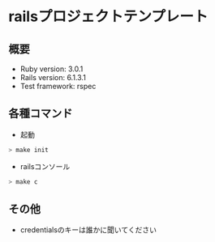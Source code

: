 # railsプロジェクトテンプレート

## 概要
- Ruby version: 3.0.1
- Rails version: 6.1.3.1
- Test framework: rspec

## 各種コマンド
- 起動
```bash
> make init
```

- railsコンソール
```bash
> make c
```

## その他
- credentialsのキーは誰かに聞いてください
